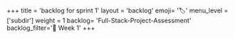 +++
title = 'backlog for sprint 1'
layout = 'backlog'
emoji= '🏷️'
menu_level = ['subdir']
weight = 1
backlog= 'Full-Stack-Project-Assessment'
backlog_filter='📅 Week 1'
+++
